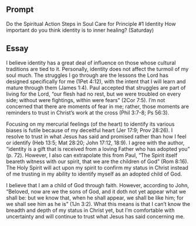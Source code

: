 ---
---

## Prompt

Do the Spiritual Action Steps in Soul Care for Principle #1 Identity
How important do you think identity is to inner healing? (Saturday)

## Essay

I believe identity has a great deal of influence on those whose cultural traditions are tied to it. Personally, identity does not affect the turmoil of my soul much. The struggles I go through are the lessons the Lord has designed specifically for me (1Pet 4:12), with the intent that I will learn and mature through them (James 1:4). Paul accepted that struggles are part of living for the Lord, “our flesh had no rest, but we were troubled on every side; without were fightings, within were fears” (2Cor 7:5). I’m not concerned that there are moments of fear in me; rather, those moments are reminders to trust in Christ’s work at the cross (Phil 3:7-8; Ps 56:3).

Focusing on my mercurial feelings (of the heart) to identify its various biases is futile because of my deceitful heart (Jer 17:9; Prov 28:26). I resolve to trust in what Jesus has said and promised rather than how I feel or identify (Heb 13:5; Mat 28:20; John 17:12, 18:9). I agree with the author, “identity is a gift that is received from a loving Father who has adopted you” (p. 72). However, I also can extrapolate this from Paul, “The Spirit itself beareth witness with our spirit, that we are the children of God” (Rom 8:16). The Holy Spirit will act upon my spirit to confirm my status in Christ instead of me trusting in my ability to identify myself as an adopted child of God.

I believe that I am a child of God through faith. However, according to John, “Beloved, now are we the sons of God, and it doth not yet appear what we shall be: but we know that, when he shall appear, we shall be like him; for we shall see him as he is” (1Jn 3:2). What this means is that I can’t know the breadth and depth of my status in Christ yet, but I’m comfortable with uncertainty and will continue to trust what Jesus has said concerning me.
